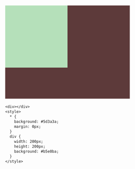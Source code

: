 ![picture](img/1.png) 
```
<div></div>
<style>
  * {
    background: #5d3a3a;
    margin: 0px;
  }
  div {
    width: 200px;
    height: 200px;
    background: #b5e0ba;
  }
</style>
```